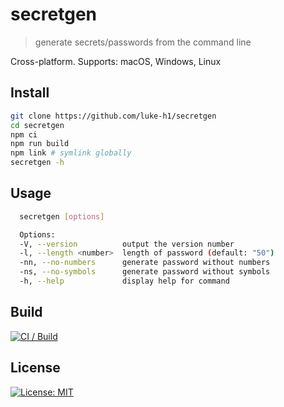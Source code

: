 # secretgen

> generate secrets/passwords from the command line

Cross-platform. Supports: macOS, Windows, Linux

## Install

```sh
git clone https://github.com/luke-h1/secretgen
cd secretgen
npm ci 
npm run build
npm link # symlink globally
secretgen -h 
```

## Usage

```sh
  secretgen [options] 

  Options:
  -V, --version          output the version number
  -l, --length <number>  length of password (default: "50")
  -nn, --no-numbers      generate password without numbers
  -ns, --no-symbols      generate password without symbols
  -h, --help             display help for command

```

## Build

[![CI / Build](https://github.com/luke-h1/secretgen/actions/workflows/build.yml/badge.svg)](https://github.com/luke-h1/secretgen/actions/workflows/build.yml)


## License

[![License: MIT](https://img.shields.io/badge/License-MIT-yellow.svg)](https://opensource.org/licenses/MIT)

